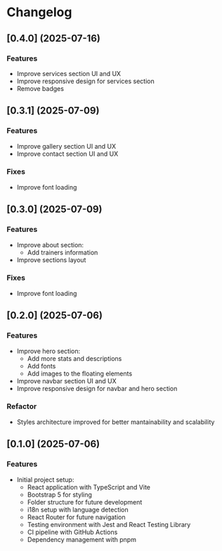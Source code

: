 # Changelog

## [0.4.0] (2025-07-16)

### Features

- Improve services section UI and UX
- Improve responsive design for services section
- Remove badges

## [0.3.1] (2025-07-09)

### Features

- Improve gallery section UI and UX
- Improve contact section UI and UX

### Fixes

- Improve font loading

## [0.3.0] (2025-07-09)

### Features

- Improve about section:
  - Add trainers information
- Improve sections layout

### Fixes

- Improve font loading

## [0.2.0] (2025-07-06)

### Features

- Improve hero section:
  - Add more stats and descriptions
  - Add fonts
  - Add images to the floating elements
- Improve navbar section UI and UX
- Improve responsive design for navbar and hero section

### Refactor 

- Styles architecture improved for better mantainability and scalability

## [0.1.0] (2025-07-06)

### Features

- Initial project setup:
  - React application with TypeScript and Vite
  - Bootstrap 5 for styling
  - Folder structure for future development
  - i18n setup with language detection
  - React Router for future navigation
  - Testing environment with Jest and React Testing Library
  - CI pipeline with GitHub Actions
  - Dependency management with pnpm

